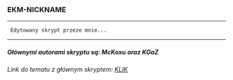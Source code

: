 ### EKM-NICKNAME

---
```
 Edytowany skrypt przeze mnie...
```
---
##### Głównymi autorami skryptu są: McKoxu oraz KGaZ
###### Link do tematu z głównym skryptem: [KLIK](https://skript.pl/temat/20303-skrypt-na-komendę-nick/)
